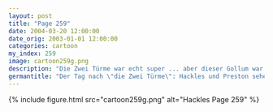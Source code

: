 ```yaml
---
layout: post
title: "Page 259"
date: 2004-03-20 12:00:00
date_orig: 2003-01-01 12:00:00
categories: cartoon
my_index: 259
image: cartoon259g.png
description: "Die Zwei Türme war echt super ... aber dieser Gollum war echt gruselig Yeah; Mir lief es eiskalt den Rücken YIKES Lauf weg Es ist Es ist Gollum Ich glaube, die neue Brille ist nicht so vorteilhaft Hackles Preston Hazel"
germantitle: "Der Tag nach \"die Zwei Türme\": Hackles und Preston sehen einen Geist"
---
```


{% include figure.html src="cartoon259g.png" alt="Hackles Page 259"  %}
